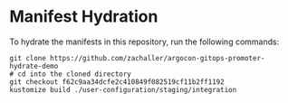 # Manifest Hydration

To hydrate the manifests in this repository, run the following commands:

```shell
git clone https://github.com/zachaller/argocon-gitops-promoter-hydrate-demo
# cd into the cloned directory
git checkout f62c9aa34dcfe2c410849f082519cf11b2ff1192
kustomize build ./user-configuration/staging/integration
```
